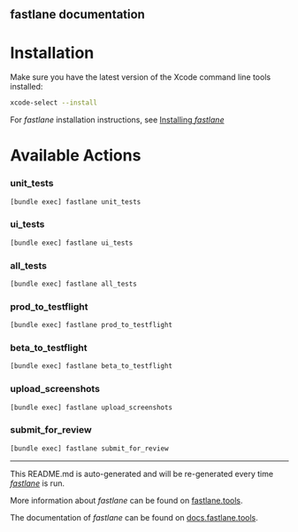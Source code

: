fastlane documentation
----

# Installation

Make sure you have the latest version of the Xcode command line tools installed:

```sh
xcode-select --install
```

For _fastlane_ installation instructions, see [Installing _fastlane_](https://docs.fastlane.tools/#installing-fastlane)

# Available Actions

### unit_tests

```sh
[bundle exec] fastlane unit_tests
```



### ui_tests

```sh
[bundle exec] fastlane ui_tests
```



### all_tests

```sh
[bundle exec] fastlane all_tests
```



### prod_to_testflight

```sh
[bundle exec] fastlane prod_to_testflight
```



### beta_to_testflight

```sh
[bundle exec] fastlane beta_to_testflight
```



### upload_screenshots

```sh
[bundle exec] fastlane upload_screenshots
```



### submit_for_review

```sh
[bundle exec] fastlane submit_for_review
```



----

This README.md is auto-generated and will be re-generated every time [_fastlane_](https://fastlane.tools) is run.

More information about _fastlane_ can be found on [fastlane.tools](https://fastlane.tools).

The documentation of _fastlane_ can be found on [docs.fastlane.tools](https://docs.fastlane.tools).
